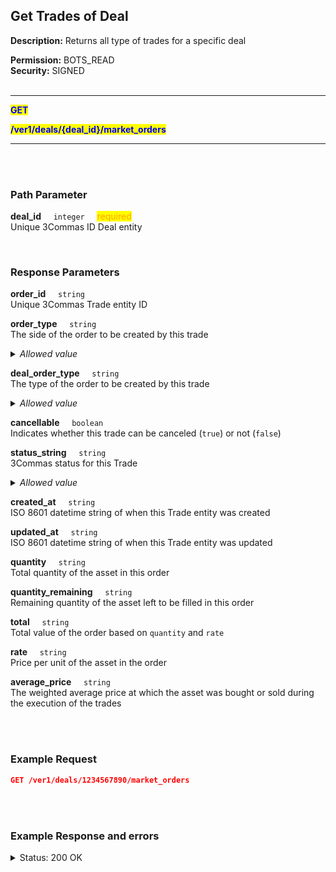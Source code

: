 ## Get Trades of Deal<br>

**Description:** Returns all type of trades for a specific deal<br>

**Permission:** BOTS_READ<br>
**Security:** SIGNED<br>
<br>

----------

<mark style="color:blue"> <strong>GET</strong><br>

<mark style="color:blue"> <strong>/ver1/deals/{deal_id}/market_orders</strong>

----------

<br>
<br>

### Path Parameter<br>
<p>
   <strong>deal_id</strong>&nbsp;&nbsp;&nbsp;&nbsp;&nbsp;<code>integer</code>&nbsp;&nbsp;&nbsp;&nbsp;&nbsp;<mark style="color:orange">required</mark><br>
   Unique 3Commas ID Deal entity
</p>
<br>

### Response Parameters<br>
<p>
   <strong>order_id</strong>&nbsp;&nbsp;&nbsp;&nbsp;&nbsp;<code>string</code><br>
   Unique 3Commas Trade entity ID
</p>
<p>
   <strong>order_type</strong>&nbsp;&nbsp;&nbsp;&nbsp;&nbsp;<code>string</code><br>
   The side of the order to be created by this trade
   <details><summary><em>Allowed value</em></summary><li>Buy</li><li>Sell</li></details>
</p>
<p>
   <strong>deal_order_type</strong>&nbsp;&nbsp;&nbsp;&nbsp;&nbsp;<code>string</code><br>
   The type of the order to be created by this trade
   <details><summary><em>Allowed value</em></summary>
   <li>Base</li>
   <li>Take profit</li>
   <li>Stop Loss</li>
   <li>Safety</li>
   <li>Manual Safety</li>
   </details>
</p>
<p>
   <strong>cancellable</strong>&nbsp;&nbsp;&nbsp;&nbsp;&nbsp;<code>boolean</code><br>
   Indicates whether this trade can be canceled (<code>true</code>) or not (<code>false</code>)
</p>
<p>
   <strong>status_string</strong>&nbsp;&nbsp;&nbsp;&nbsp;&nbsp;<code>string</code><br>
   3Commas status for this Trade
   <details><summary><em>Allowed value</em></summary>
   <li>Active - the trade is currently open, waiting to be filled</li>
   <li>Filled - the trade has been fully executed</li>
   <li>Finished - the trade process is complete</li>
   <li>Cancelled - the trade was canceled before it could be fully executed</li>
   </details>
</p>
<p>
   <strong>created_at</strong>&nbsp;&nbsp;&nbsp;&nbsp;&nbsp;<code>string</code><br>
   ISO 8601 datetime string of when this Trade entity was created
</p>
<p>
   <strong>updated_at</strong>&nbsp;&nbsp;&nbsp;&nbsp;&nbsp;<code>string</code><br>
   ISO 8601 datetime string of when this Trade entity was updated
</p>
<p>
   <strong>quantity</strong>&nbsp;&nbsp;&nbsp;&nbsp;&nbsp;<code>string</code><br>
   Total quantity of the asset in this order
</p>
<p>
   <strong>quantity_remaining</strong>&nbsp;&nbsp;&nbsp;&nbsp;&nbsp;<code>string</code><br>
   Remaining quantity of the asset left to be filled in this order
</p>
<p>
   <strong>total</strong>&nbsp;&nbsp;&nbsp;&nbsp;&nbsp;<code>string</code><br>
   Total value of the order based on <code>quantity</code> and <code>rate</code>
</p>
<p>
   <strong>rate</strong>&nbsp;&nbsp;&nbsp;&nbsp;&nbsp;<code>string</code><br>
   Price per unit of the asset in the order
</p>
<p>
   <strong>average_price</strong>&nbsp;&nbsp;&nbsp;&nbsp;&nbsp;<code>string</code><br>
   The weighted average price at which the asset was bought or sold during the execution of the trades
</p>
<br>
<br>

### Example Request<br>

```json
GET /ver1/deals/1234567890/market_orders
```
<br>
<br>

### Example Response and errors<br>

<details>
<summary>Status: 200 OK</summary><br>

```json
[
    {
        "order_id": "1110863869",
        "order_type": "SELL",
        "deal_order_type": "Manual Safety",
        "cancellable": false,
        "status_string": "Inactive",
        "created_at": "2024-11-11T17:02:50.001Z",
        "updated_at": "2024-11-11T17:02:50.166Z",
        "quantity": "0.0",
        "quantity_remaining": "0.0",
        "total": "0.0",
        "rate": "0.297",
        "average_price": "0.0"
    },
    {
        "order_id": "1110817001",
        "order_type": "SELL",
        "deal_order_type": "Manual Safety",
        "cancellable": false,
        "status_string": "Inactive",
        "created_at": "2024-11-11T16:46:59.479Z",
        "updated_at": "2024-11-11T16:46:59.643Z",
        "quantity": "0.0",
        "quantity_remaining": "0.0",
        "total": "0.0",
        "rate": "0.297",
        "average_price": "0.0"
    },
    {
        "order_id": "1110812940",
        "order_type": "SELL",
        "deal_order_type": "Manual Safety",
        "cancellable": false,
        "status_string": "Inactive",
        "created_at": "2024-11-11T16:45:38.751Z",
        "updated_at": "2024-11-11T16:45:38.892Z",
        "quantity": "0.0",
        "quantity_remaining": "0.0",
        "total": "0.0",
        "rate": "0.297",
        "average_price": "0.0"
    },
    {
        "order_id": "1110811846",
        "order_type": "SELL",
        "deal_order_type": "Manual Safety",
        "cancellable": false,
        "status_string": "Inactive",
        "created_at": "2024-11-11T16:45:21.014Z",
        "updated_at": "2024-11-11T16:45:21.156Z",
        "quantity": "0.0",
        "quantity_remaining": "0.0",
        "total": "0.0",
        "rate": "0.2971",
        "average_price": "0.0"
    },
    {
        "order_id": "1110706583",
        "order_type": "SELL",
        "deal_order_type": "Manual Safety",
        "cancellable": false,
        "status_string": "Inactive",
        "created_at": "2024-11-11T16:22:01.176Z",
        "updated_at": "2024-11-11T16:22:01.391Z",
        "quantity": "0.0",
        "quantity_remaining": "0.0",
        "total": "0.0",
        "rate": "0.0",
        "average_price": "0.0"
    },
    {
        "order_id": "1110645798",
        "order_type": "SELL",
        "deal_order_type": "Manual Safety",
        "cancellable": false,
        "status_string": "Inactive",
        "created_at": "2024-11-11T16:04:51.619Z",
        "updated_at": "2024-11-11T16:04:51.750Z",
        "quantity": "0.0",
        "quantity_remaining": "0.0",
        "total": "0.0",
        "rate": "0.0",
        "average_price": "0.0"
    },
    {
        "order_id": "1102488856",
        "order_type": "BUY",
        "deal_order_type": "Take Profit",
        "cancellable": true,
        "status_string": "Active",
        "created_at": "2024-11-08T20:39:06.340Z",
        "updated_at": "2024-11-08T21:54:34.204Z",
        "quantity": "25.9",
        "quantity_remaining": "25.9",
        "total": "0.0",
        "rate": "0.25",
        "average_price": "0.0"
    },
    {
        "order_id": "1102488858",
        "order_type": "SELL",
        "deal_order_type": "Safety",
        "cancellable": false,
        "status_string": "Filled",
        "created_at": "2024-11-08T20:39:06.443Z",
        "updated_at": "2024-11-08T21:54:33.294Z",
        "quantity": "15.0",
        "quantity_remaining": "0.0",
        "total": "3.894858",
        "rate": "0.2607",
        "average_price": "0.2596572"
    },
    {
        "order_id": "1102488849",
        "order_type": "SELL",
        "deal_order_type": "Base",
        "cancellable": false,
        "status_string": "Filled",
        "created_at": "2024-11-08T20:39:05.801Z",
        "updated_at": "2024-11-08T20:39:06.147Z",
        "quantity": "10.0",
        "quantity_remaining": "0.0",
        "total": "2.580424",
        "rate": "0.2596",
        "average_price": "0.2580424"
    }
]
```